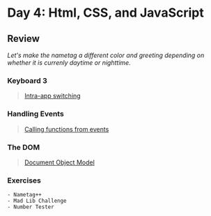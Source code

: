 Day 4: Html, CSS, and JavaScript
===

## Review

_Let's make the nametag a different color and greeting depending on whether it is currenly daytime or nighttime._

### Keyboard 3

> [Intra-app switching](./notes/keyboard.md)

### Handling Events

> [Calling functions from events](./notes/handling-events.md)

### The DOM

> [Document Object Model](./notes/dom.md)


### Exercises
    - Nametag++
    - Mad Lib Challenge
    - Number Tester